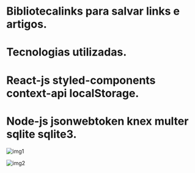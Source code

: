 # Bibliotecalinks para salvar links e artigos.

# Tecnologias utilizadas.

# React-js styled-components context-api localStorage.
# Node-js jsonwebtoken knex multer sqlite sqlite3. 



![img1](https://user-images.githubusercontent.com/105390944/192142442-97159b51-f5a0-4cbf-b0ae-47dcb09b222c.png)

![img2](https://user-images.githubusercontent.com/105390944/192142450-62a18a12-667b-4a13-82c4-63cfd39dc214.png)



